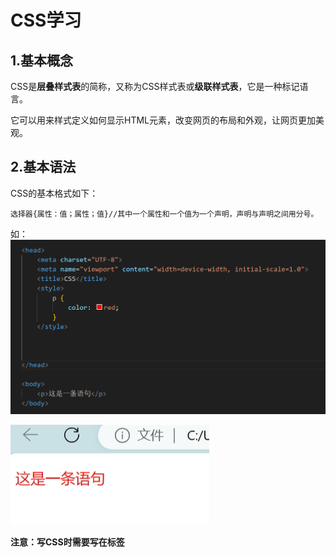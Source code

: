 # CSS学习

## 1.基本概念

CSS是**层叠样式表**的简称，又称为CSS样式表或**级联样式表**，它是一种标记语言。

它可以用来样式定义如何显示HTML元素，改变网页的布局和外观，让网页更加美观。

## 2.基本语法

CSS的基本格式如下：

```
选择器{属性：值；属性；值}//其中一个属性和一个值为一个声明，声明与声明之间用分号。
```

如：![image-20231122213805520](CSS%E5%AD%A6%E4%B9%A0.assets/image-20231122213805520.png)

![image-20231122213835068](CSS%E5%AD%A6%E4%B9%A0.assets/image-20231122213835068.png)

**注意：写CSS时需要写在标签<style>中，而标签<style>一般写在<title>之后<head>结束之前。**

## 3.选择器

###  3.1选择器的作用

选择器一般是选择指定的标签，将其选择出来并对其标签内的内容进行处理。

### 3.2通用选择器

在CSS中，通用选择器使用“*****”定义，它表示选取页面中的所有元素（标签）。即它不需要调用，自动给所有元素使用。基本格式：

```
*{属性1：属性值1；
......
}
```

### 3.3元素选择器

元素选择器又称为标签选择器，因为它用的是**HTML标签名称**作为选择器。它可以讲某一类的标签名称的元素全部选择出来，如：

![image-20231122221230301](CSS%E5%AD%A6%E4%B9%A0.assets/image-20231122221230301.png)

### 3.4类选择器

类选择器可以差异化的选择不同的标签，不同于元素选择器和通用选择器只能对全部元素或单个标签的所有元素。**它可以单独选择一个标签或者几个标签**

```
.类名{
属性1：属性值1；
...
}
```

但要注意的是，类名需要自己去定义，要用到class，如：![image-20231122221915166](CSS%E5%AD%A6%E4%B9%A0.assets/image-20231122221915166.png)
此时网页的结果为：

<img src="CSS%E5%AD%A6%E4%B9%A0.assets/image-20231122222217112.png" alt="image-20231122222217112" style="zoom:150%;" />

**注意：class也可以同时定义多个标签，还有类名前面有一个小数点！！千万别忘！！！！**

### 3.5伪类选择器

伪类选自器用于向某些选择器添加特殊的效果，如给链接添加颜色等。他与类选择器的语法区别是他运用的是**冒号（：）**

链接伪类选择器：

```
a:link  //选择所有未被访问的链接
a:visited  //选择所有已经访问的链接
a:hover  //选择鼠标指针上的链接
a:active  //选择活动链接
```

focus伪类选择器用于选取获得焦点（鼠标点击后的光标）的表单元素，一般只能用于<input>类的表单

![image-20231123140240783](CSS%E5%AD%A6%E4%B9%A0.assets/image-20231123140240783.png)

![image-20231123140253313](CSS%E5%AD%A6%E4%B9%A0.assets/image-20231123140253313.png)

## 4.字体

### 4.1字体的选择

字体修改和选择一般使用**font-family**属性来定义。基本形式如下：

```
p{font-family ：“微软雅黑”}
br{font-family：“Micorsoft Yahei”}//两种都表示字体显示为微软雅黑型字体，可以用中文，也可以用英文。
```

**注意：字体一般是使用在电脑上已经下载好的，为了程序的适用性，可以同时写多个字体，中间用逗号隔开。其执行规律如下**：

```
p{font-famliy ：“字体1”，“字体2”，“字体3”}
//优先执行字体1，没有则执行字体2，最后是字体3
```

### 4.2字体的大小

CSS中使用font-size属性来定义字体的大小，其字体大小的单位用一般用px（像素）表示，不同浏览器默认字体大小不同。基本操作如下：

 ![image-20231123094459881](CSS%E5%AD%A6%E4%B9%A0.assets/image-20231123094459881.png)

![image-20231123094515576](CSS%E5%AD%A6%E4%B9%A0.assets/image-20231123094515576.png)

定义完成后可以注意到，标题的字体大小没有被改变。这是因为**标题标签比较特殊，需要单独去指定文字的大小**，如：

![image-20231123094803252](CSS%E5%AD%A6%E4%B9%A0.assets/image-20231123094803252.png)

### 4.3字体的粗细：

CSS中使用font-weight来定义字体的粗细，他有如下属性：

![image-20231123095239311](CSS%E5%AD%A6%E4%B9%A0.assets/image-20231123095239311.png)

此外，它还可以用**数字**来直接定义大小，如：
![image-20231123100003914](CSS%E5%AD%A6%E4%B9%A0.assets/image-20231123100003914.png)

### 4.4字体的样式：

CSS中一般使用font-style来定义文字的样式，基本格式如下：

```
p{
font-style：属性值；
}
```

font-style常见的属性值如下：

![image-20231123100253991](CSS%E5%AD%A6%E4%B9%A0.assets/image-20231123100253991.png)

## 5.盒模型

### 5.1组成

 盒子模型由以下四种元素组成，分别是：border（边框），content（内容），padding（内边距）和margin（外边距）

其作用是将HTML中的元素通过盒模型封装“打扮起来”

### 5.2边框（border）

border用于设置元素的边框，他也由三部分组成，分别是**border-width**（边框粗细）；**border-style**（边框的样式）；**border-color**(边框的颜色)，如：

![image-20231123105124407](CSS%E5%AD%A6%E4%B9%A0.assets/image-20231123105124407.png)



此外，常用的边框样式还有：**dashed**(虚线边框)，**dotted**（点边框）；

为了简洁，以上代码还可以简化为：

![image-20231123105728715](CSS%E5%AD%A6%E4%B9%A0.assets/image-20231123105728715.png)



结果仍然相同，当然也可以进行边框单个方面的修改，如：
border-top（上边框）；border-bottom（下边框）；border-left（左边框；border-right（右边框）。

### 5.3内容（content）

盒子的内容直接在盒子中写入即可，如：

![image-20231123110422978](CSS%E5%AD%A6%E4%B9%A0.assets/image-20231123110422978.png)

### 5.4内边距（padding）

CSS盒模型中，padding用于设置边框与内容之间的距离，常用的属性为：padding-left（左内边距）；padding-right（右内边距）；

padding-top（上内边距）；padding-bottom（下内边距），如：

![image-20231123110936962](CSS%E5%AD%A6%E4%B9%A0.assets/image-20231123110936962.png)

当然，padding也存在复合写法，基本规则如下：

```
padding：值 +值 +值+值；
//如果只写一个值，代表上下左右内边距；
//写两个，代表上下是第一个，左右是第二个；
//写三个,代表上是第一个，左右是第二个，下是第三个；
//写四个，顺序为上右下左；
```

### 5.5外边距（margin）

盒模型中，外边距表示盒子与盒子之间的距离，其基本语法与内边距（padding）一样，但要注意的是，他的位置是相对的，如：

![image-20231123112651734](CSS%E5%AD%A6%E4%B9%A0.assets/image-20231123112651734.png)

需要注意的是：如上图中如果两条语句都写，**效果并不会叠加**。

## **6.布局**

### 6.1普通流

普通流又称为标准流，即按照标签规定好的默认方式进行排列，

常规按照先块级（如：div，p，h，等）后行内（如：span等）

排列；

### 6.2浮动（float）

float用于创建浮动框，可以对框进行移动，直到左边缘或右边缘，或另一个浮动框边缘。如；

![image-20231123134316344](CSS%E5%AD%A6%E4%B9%A0.assets/image-20231123134316344.png)

加了浮动后，

![image-20231123134454414](CSS%E5%AD%A6%E4%B9%A0.assets/image-20231123134454414.png)

### 6.3定位

定位就是将盒子等元素进行一个合适位置的摆放，是网页的布局更规范整洁









## 7.定位(position)

### 7.1概念和作用

定位可以将盒子定在某一位置，可以将盒子摆放在一定的位置，使得布局更加美观整洁。

定位由**定位模式**和**边偏移**的方式组成。

定位模式决定了元素的定位方式，有以下几种：
![image-20231123113936688](CSS%E5%AD%A6%E4%B9%A0.assets/image-20231123113936688.png)

此外，还有一个粘性定位（sticky）。



边偏移指的是相对于文档边线的位置，常用的有：
top，bottom，left（左偏），right（右偏）；

### 7.2静态定位(static)

静态定位（static）指的是初始的位置，相当于没有定位，一开始定义后就放在默认的位置。

### 7.3相对定位（relative）

相对定位指的是元素在移动时，**移动的位置**是相对于**原来的位置**。如：![image-20231123115026383](CSS%E5%AD%A6%E4%B9%A0.assets/image-20231123115026383.png)

原位置，相对定位后：
![image-20231123115304191](CSS%E5%AD%A6%E4%B9%A0.assets/image-20231123115304191.png)

### 7.4绝对定位（absolute）

对于相对定位来说，他偏移的是相对上一个位置地点，而绝对定位则是相对于原始位置，如：
![image-20231123115026383](CSS%E5%AD%A6%E4%B9%A0.assets/image-20231123115026383.png)

此时的.first和.second没有对其进行定位，为浏览器默认的初始位置，如果我对其进行absolute定位，那就是相对于起始位置的定位：![image-20231123120555181](CSS%E5%AD%A6%E4%B9%A0.assets/image-20231123120555181.png)

但此时可以注意到，.second元素的方框直接挪移到了之前.first元素所占用的地方，这是绝对定位的又一个特点：**不占用原来的位置即在其离开后原位置会自动补齐**（但相对定位则会占用原来的位置）

如果对绝对定位的应用在一个元素的嵌套元素之间，如果他的父元素没有进行定位，那么情况同上；

如果它的父元素进行了定位，那么相对定位就是在**父元素定位的基础上进行的相对位置的定位**。如：

![image-20231123121541769](CSS%E5%AD%A6%E4%B9%A0.assets/image-20231123121541769.png)

**注意：如果含有多个嵌套元素，则按照“就近原则”（即在最近一级的父元素进行相对定位）；**

### 7.5.固定定位（fixed）

固定定位指的是在浏览器可使区域进行的定位，即你所观看的浏览器大小变化时，固定定位产生的元素也不会改变相对位置。

如，我们进行如下定位：

![image-20231123122838848](CSS%E5%AD%A6%E4%B9%A0.assets/image-20231123122838848.png)

### ![image-20231123122857755](CSS%E5%AD%A6%E4%B9%A0.assets/image-20231123122857755.png)

可以看到absolute定位我们无法看清框，如果改成fixed：

![image-20231123123652408](CSS%E5%AD%A6%E4%B9%A0.assets/image-20231123123652408.png)

可以看到始终跟边线保持了距离。

### 7.6粘性定位（sticky）

粘性定位类似于相对定位和固定定位的结合，他移动后占用原来的位置，且也是在可视窗口内的固定元素。如：

![image-20231123132409158](CSS%E5%AD%A6%E4%B9%A0.assets/image-20231123132409158.png)

